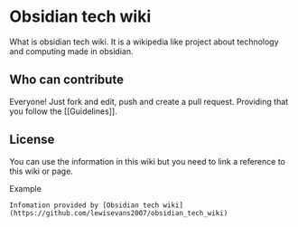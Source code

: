 # Obsidian tech wiki
What is obsidian tech wiki. It is a wikipedia like project about technology and computing made in obsidian.
## Who can contribute
Everyone! Just fork and edit, push and create a pull request. Providing that you follow the [[Guidelines]].

## License
You can use the information in this wiki but you need to link a reference to this wiki or page.

Example

```
Infomation provided by [Obsidian tech wiki](https://github.com/lewisevans2007/obsidian_tech_wiki)
```